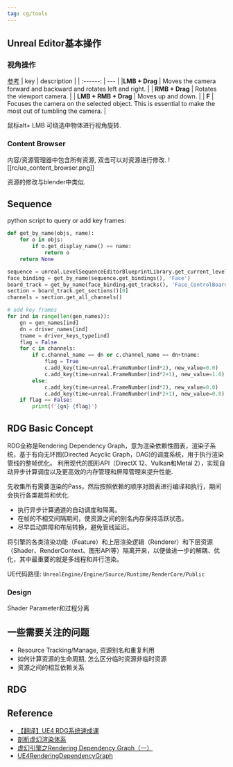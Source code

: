 ```yaml
---
tag: cg/tools
---
```


## Unreal Editor基本操作

### 视角操作
[参考](https://docs.unrealengine.com/5.1/en-US/viewport-controls-in-unreal-engine/)
| key | description |
| :------: | --- |
|**LMB + Drag** | Moves the camera forward and backward and rotates left and right. |
| **RMB + Drag** | Rotates the viewport camera. |
| **LMB + RMB + Drag** | Moves up and down. |
| **F** | Focuses the camera on the selected object. This is essential to make the most out of tumbling the camera. |

鼠标alt+ LMB 可绕选中物体进行视角旋转.

### Content Browser
内容/资源管理器中包含所有资源, 双击可以对资源进行修改.
![[rc/ue_content_browser.png]]

资源的修改与blender中类似.


## Sequence

python script to query or add key frames:
```python
def get_by_name(objs, name):
    for o in objs:
        if o.get_display_name() == name:
            return o
    return None

sequence = unreal.LevelSequenceEditorBlueprintLibrary.get_current_level_sequence()
face_binding = get_by_name(sequence.get_bindings(), 'Face')
board_track = get_by_name(face_binding.get_tracks(), 'Face_ControlBoard_CtrlRig')
section = board_track.get_sections()[0]
channels = section.get_all_channels()

# add key frames
for ind in range(len(gen_names)):
    gn = gen_names[ind]
    dn = driver_names[ind]
    tname = driver_keys_type[ind]
    flag = False
    for c in channels:        
        if c.channel_name == dn or c.channel_name == dn+tname:
            flag = True
            c.add_key(time=unreal.FrameNumber(ind*2), new_value=0.0)
            c.add_key(time=unreal.FrameNumber(ind*2+1), new_value=1.0)
        else:
            c.add_key(time=unreal.FrameNumber(ind*2), new_value=0.0)
            c.add_key(time=unreal.FrameNumber(ind*2+1), new_value=0.0)
    if flag == False:
        print(f'{gn} {flag}')
```

## RDG Basic Concept
RDG全称是Rendering Dependency Graph，意为渲染依赖性图表，渲染子系统，基于有向无环图(Directed Acyclic Graph，DAG)的调度系统，用于执行渲染管线的整帧优化。
利用现代的图形API（DirectX 12、Vulkan和Metal 2），实现自动异步计算调度以及更高效的内存管理和屏障管理来提升性能.

先收集所有需要渲染的Pass，然后按照依赖的顺序对图表进行编译和执行，期间会执行各类裁剪和优化.

* 执行异步计算通道的自动调度和隔离。
* 在帧的不相交间隔期间，使资源之间的别名内存保持活跃状态。
* 尽早启动屏障和布局转换，避免管线延迟。

将引擎的各类渲染功能（Feature）和上层渲染逻辑（Renderer）和下层资源（Shader、RenderContext、图形API等）隔离开来，以便做进一步的解耦、优化，其中最重要的就是多线程和并行渲染。

UE代码路径: `UnrealEngine/Engine/Source/Runtime/RenderCore/Public`

### Design
Shader Parameter和过程分离


## 一些需要关注的问题
* Resource Tracking/Manage, 资源别名和重复利用
* 如何计算资源的生命周期, 怎么区分临时资源非临时资源
* 资源之间的相互依赖关系

## RDG




## Reference
* [【翻译】UE4 RDG系统速成课](https://zhuanlan.zhihu.com/p/374224919)
* [剖析虚幻渲染体系](https://www.cnblogs.com/timlly/p/15217090.html#1122-rdg%E8%B5%84%E6%BA%90)
* [虚幻引擎之Rendering Dependency Graph（一）](https://blog.csdn.net/qjh5606/article/details/118246059)
* [UE4RenderingDependencyGraph](https://papalqi.cn/ue4renderingdependencygraph/)

